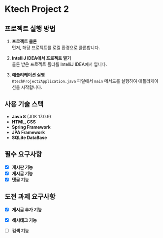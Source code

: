 # Ktech Project 2

## 프로젝트 실행 방법

1. **프로젝트 클론**  
   먼저, 해당 프로젝트를 로컬 환경으로 클론합니다.

2. **IntelliJ IDEA에서 프로젝트 열기**  
   클론 받은 프로젝트 폴더를 IntelliJ IDEA에서 엽니다.

3. **애플리케이션 실행**  
   `KtechProject2Application.java` 파일에서 `main` 메서드를 실행하여 애플리케이션을 시작합니다.

## 사용 기술 스택
- **Java 8** (JDK 17.0.9)
- **HTML, CSS**
- **Spring Framework**
- **JPA Framework**
- **SQLite DataBase**

## 필수 요구사항
- [x] **게시판 기능**
- [x] **게시글 기능**
- [x] **댓글 기능**

## 도전 과제 요구사항
- [x] **게시글 추가 기능**
- [x] **해시태그 기능**
- [ ] **검색 기능**

